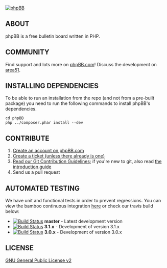 [![phpBB](https://www.phpbb.com/theme/images/logos/blue/160x52.png)](http://www.phpbb.com)

## ABOUT

phpBB is a free bulletin board written in PHP.

## COMMUNITY

Find support and lots more on [phpBB.com](http://www.phpbb.com)! Discuss the development on [area51](http://area51.phpbb.com/phpBB/index.php).

## INSTALLING DEPENDENCIES

To be able to run an installation from the repo (and not from a pre-built package) you need to run the following commands to install phpBB's dependencies.

	cd phpBB
	php ../composer.phar install --dev


## CONTRIBUTE

1. [Create an account on phpBB.com](http://www.phpbb.com/community/ucp.php?mode=register)
2. [Create a ticket (unless there already is one)](http://tracker.phpbb.com/secure/CreateIssue!default.jspa)
3. [Read our Git Contribution Guidelines](http://wiki.phpbb.com/Git); if you're new to git, also read [the introduction guide](http://wiki.phpbb.com/display/DEV/Working+with+Git)
4. Send us a pull request

## AUTOMATED TESTING

We have unit and functional tests in order to prevent regressions. You can view the bamboo continuous integration [here](http://bamboo.phpbb.com) or check our travis build below:

* [![Build Status](https://secure.travis-ci.org/phpbb/phpbb.png?branch=master)](http://travis-ci.org/phpbb/phpbb) **master** - Latest development version
* [![Build Status](https://secure.travis-ci.org/phpbb/phpbb.png?branch=3.1.x)](http://travis-ci.org/phpbb/phpbb) **3.1.x** - Development of version 3.1.x
* [![Build Status](https://secure.travis-ci.org/phpbb/phpbb.png?branch=3.0.x)](http://travis-ci.org/phpbb/phpbb) **3.0.x** - Development of version 3.0.x

## LICENSE

[GNU General Public License v2](http://opensource.org/licenses/gpl-2.0.php)
